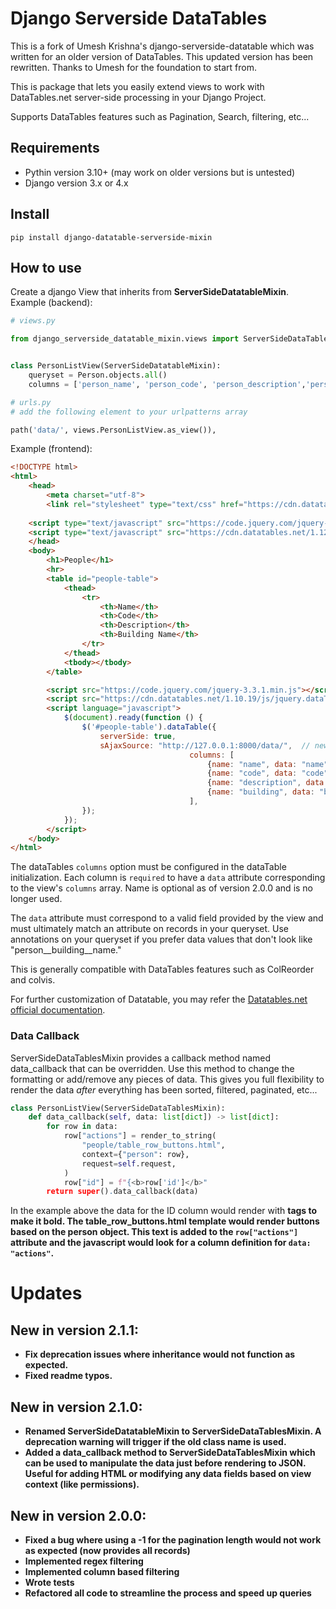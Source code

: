 # Django Serverside DataTables

This is a fork of Umesh Krishna's django-serverside-datatable which was written for an older version of DataTables. This updated version has been rewritten. Thanks to Umesh for the foundation to start from.

This is  package that lets you easily extend views to work with DataTables.net server-side processing in your Django Project.

Supports DataTables features such as Pagination, Search, filtering, etc...

## Requirements
- Pythin version 3.10+ (may work on older versions but is untested)
- Django version 3.x or 4.x

## Install

```
pip install django-datatable-serverside-mixin
```


## How to use

Create a django View that inherits from  **ServerSideDatatableMixin**.
Example (backend):

```python
# views.py

from django_serverside_datatable_mixin.views import ServerSideDataTablesMixin


class PersonListView(ServerSideDatatableMixin):
	queryset = Person.objects.all()
	columns = ['person_name', 'person_code', 'person_description','person__building__name']
```
```python
# urls.py
# add the following element to your urlpatterns array

path('data/', views.PersonListView.as_view()), 

```

Example (frontend):

```html
<!DOCTYPE html>
<html>
	<head>
		<meta charset="utf-8">
		<link rel="stylesheet" type="text/css" href="https://cdn.datatables.net/1.12.1/css/jquery.dataTables.min.css"/>
 
	<script type="text/javascript" src="https://code.jquery.com/jquery-3.6.0.min.js"></script>
	<script type="text/javascript" src="https://cdn.datatables.net/1.12.1/js/jquery.dataTables.min.js"></script>
	</head>
	<body>
		<h1>People</h1>
		<hr>
		<table id="people-table">
			<thead>
				<tr>
					<th>Name</th>
					<th>Code</th>
					<th>Description</th>
					<th>Building Name</th>
				</tr>
			</thead>
			<tbody></tbody>
		</table>

		<script src="https://code.jquery.com/jquery-3.3.1.min.js"></script>
		<script src="https://cdn.datatables.net/1.10.19/js/jquery.dataTables.min.js"></script>
		<script language="javascript">
			$(document).ready(function () {
				$('#people-table').dataTable({
					serverSide: true,
					sAjaxSource: "http://127.0.0.1:8000/data/",  // new url
                                        columns: [
                                            {name: "name", data: "name"},
                                            {name: "code", data: "code"},
                                            {name: "description", data: "description"},
                                            {name: "building", data: "building__name"},
                                        ],
				});
			});
		</script>
	</body>
</html>
```
The dataTables `columns` option must be configured in the dataTable initialization. Each column is `required` to have a `data` attribute corresponding to the view's `columns` array. Name is optional as of version 2.0.0 and is no longer used.

The `data` attribute must correspond to a valid field provided by the view and must ultimately match an attribute on records in your queryset. Use annotations on your queryset if you prefer data values that don't look like "person__building__name."

This is generally compatible with DataTables features such as ColReorder and colvis.

For further customization of Datatable, you may refer the [Datatables.net official documentation](https://datatables.net/manual/).

### Data Callback
ServerSideDataTablesMixin provides a callback method named data_callback that can be overridden. Use this method to change the formatting or add/remove any pieces of data. This gives you full flexibility to render the data *after* everything has been sorted, filtered, paginated, etc...


```python
class PersonListView(ServerSideDataTablesMixin):
	def data_callback(self, data: list[dict]) -> list[dict]:
		for row in data:
			row["actions"] = render_to_string(
				"people/table_row_buttons.html",
				context={"person": row},
				request=self.request,
			)
			row["id"] = f"{<b>row['id']</b>"
		return super().data_callback(data)
```

In the example above the data for the ID column would render with <b> tags to make it bold. The table_row_buttons.html template would render buttons based on the person object. This text is added to the `row["actions"]` attribute and the javascript would look for a column definition for `data: "actions"`.

# Updates
## New in version 2.1.1:
- Fix deprecation issues where inheritance would not function as expected.
- Fixed readme typos.
## New in version 2.1.0:
- Renamed ServerSideDatatableMixin to ServerSideDataTablesMixin. A deprecation warning will trigger if the old class name is used.
- Added a data_callback method to ServerSideDataTablesMixin which can be used to manipulate the data just before rendering to JSON. Useful for adding HTML or modifying any data fields based on view context (like permissions).
## New in version 2.0.0:
- Fixed a bug where using a -1 for the pagination length would not work as expected (now provides all records)
- Implemented regex filtering
- Implemented column based filtering
- Wrote tests
- Refactored all code to streamline the process and speed up queries
